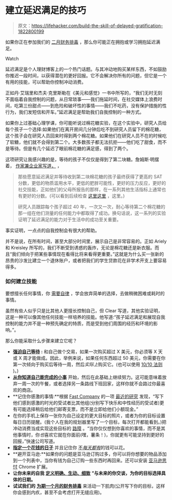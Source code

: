 # 建立延迟满足的技巧

> 原文：<https://lifehacker.com/build-the-skill-of-delayed-gratification-1822800199>

如果你正在参加我们的 [二月财务排毒](https://twocents.lifehacker.com/get-ready-for-a-month-long-financial-detox-1822555847#_ga=2.154796024.1155826245.1517939619-691019473.1512506211) ，那么你可能正在拥抱或学习拥抱延迟满足。

Watch

延迟满足是个人理财博客上的一个热门话题。与其冲动地购买某样东西，不如鼓励你推迟一段时间，以获得潜在的更好回报。它不会解决你所有的问题，但它是一个有用的技能，可以帮助你控制冲动消费。

正如丹·艾瑞里和杰夫·克里斯勒在《美元和感觉》一书中所写的，“我们无时无刻不面临着自我控制的问题，从日常琐事——我们拖延时间，在社交媒体上浪费时间，吃第三份甜点——到危险和破坏性的事情——我们不吃药，没有保护措施的性行为，我们发短信和开车。”延迟满足是帮助我们自我控制的一种方式。

如果你上过基础心理学课，你可能听说过棉花糖实验，在这个实验中，研究人员给每个孩子一个选择:如果他们在离开房间几分钟后吃不到研究人员留下的棉花糖，这个孩子会在研究人员回来时得到两个棉花糖。如果他们在研究人员不在的时候吃了软糖，他们就不会得到第二个。大多数孩子都无法抗拒——他们吃了甜食，而不是等待。但是有几个延迟了眼前棉花糖的满足感，得到了两个。

这项研究让我感兴趣的是，等待的孩子不仅仅是得到了第二块糖。詹姆斯·明摆着， [作家兼企业家写道，](https://jamesclear.com/delayed-gratification) ，

> 那些愿意延迟满足并等待收到第二块棉花糖的孩子最终获得了更高的 SAT 分数，更低的物质滥用水平，更低的肥胖可能性，更好的压力反应，更好的社交技能，正如他们的父母所报告的那样，在一系列其他生活指标上通常也有更好的分数。(可以看到后续检查 [这里](https://www.ncbi.nlm.nih.gov/pubmed/2658056)[这里](https://www.ncbi.nlm.nih.gov/pubmed/3367285) ，这里。)
> 
> 研究人员跟踪每个孩子超过 40 年，一次又一次，耐心等待第二个棉花糖的那一组在他们测量的任何能力中都取得了成功。换句话说，这一系列的实验证明了延迟满足的能力对于生活中的成功至关重要。

事实证明，一点点的自我控制会有很大的帮助。

并不是说，在所有时间，甚至大部分时间里，展示自己是非常容易的。正如 Ariely 和 Kreisley 所写的，我们不断受到诱惑的轰炸，无论是棉花糖还是新衣服。而且“我们倾向于把某些事情现在看得比将来看得更重要。”这就是为什么买一张新的昂贵的沙发比建立一个退休账户，或者把我们的学生贷款花在非学术开支上要容易得多。

### 如何建立技能

要想擅长任何事情，你 [需要自律](https://lifehacker.com/discipline-starts-every-day-when-the-first-alarm-clock-1740142315) ，学会放弃简单的选择，去做稍微困难或耗时的事情。

虽然有些人似乎只是比其他人更擅长控制自己，但 Clear 写道，其他实验证明，这是一种可以像其他任何技能一样培养的技能。他写道:“孩子延迟满足和展现自我控制的能力并不是一种预先确定的特质，而是受到他们周围的经历和环境的影响。”。

那么你能采取什么步骤来建立它呢？

*   [**强迫自己等待**](https://twocents.lifehacker.com/how-to-stop-spending-impulsively-once-and-for-all-1793105876#_ga=2.235666369.1155826245.1517939619-691019473.1512506211) **:** 和自己做个交易，如果一次购买超过 X 美元，你必须等 X 天或 X 周才能做成。因此，举例来说，如果任何东西超过 50 美元，你需要在你第一次倾向于购买后等待一周，然后*实际上*购买它。(也可以使用 [10/10 法则](https://twocents.lifehacker.com/how-to-be-frugal-without-wasting-your-time-1759480175) )。)
*   [**从你知道自己能完成的小事**](https://jamesclear.com/good-habits) 开始，然后在此基础上继续努力。这可能意味着放弃一周一次的午餐，或者选择另一条路线下班回家，这样你就不会路过你最喜欢的商店。
*   **记住你感激的事情:**根据 [Fast Company](https://www.fastcompany.com/3053843/the-surprising-benefits-of-gratitude) 的一项 [最近的研究](http://www.psychologicalscience.org/news/releases/can-gratitude-reduce-costly-impatience.html) 发现，“写下他们感到感激的时光的受试者比其他组(分别写下快乐和中性经历的受试者)更有可能选择稍后给他们邮寄支票，而不是立即给他们小额现金。”
*   在你的手机上保存一张你为自己设定的更大目标的照片，或者为你的目标设置每日日历提醒。(我个人在我的规划器里写了一个目标，每次打开都能看到。)把冲动消费当成实现这些目标的 [路障](https://twocents.lifehacker.com/think-of-impulsive-shopping-as-the-enemy-of-your-financ-1762992612) 。“当你仅仅想到你喜欢的事情，而不是其他事情时，你*也*喜欢它就在你面前(嘿，薯条！)，你就更有可能坚持到更好的回报，”快速公司写道。
*   [**指定一个花钱的日子**](https://twocents.lifehacker.com/i-recently-i-e-beginning-of-february-started-doing-a-1759643141) 并且记住你 [不*每天都有*](https://lifehacker.com/you-dont-have-to-spend-money-every-day-1753983492)的钱可以花。
*   **避开亚马逊:**如果你的问题是亚马逊订购过多，你可以将你想要的物品添加到一个列表中，当你有钱为自己订购一些东西时再回来。还可以安装 [亚马逊思忖](https://twocents.lifehacker.com/amazon-contemplate-forces-you-to-think-twice-about-your-1792633521) Chrome 扩展。
*   **让你未来的自我** [**定义明确、生动、细致**](https://lifehacker.com/how-your-psychology-affects-your-finances-1821986465) **”与未来的你交谈，为你的目标选择具体的日期。** 
*   **试试我们的** [**为期一个月的财务排毒**](https://twocents.lifehacker.com/get-ready-for-a-month-long-financial-detox-1822555847) 来活动一下肌肉(公开写下你的目标，这样你会感到内疚，甚至不会考虑打开无缝应用)。
